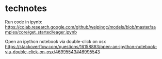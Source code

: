 # technotes

Run code in ipynb:
    https://colab.research.google.com/github/weipingc/models/blob/master/samples/core/get_started/eager.ipynb
    
Open an ipython notebook via double-click on osx
    https://stackoverflow.com/questions/16158893/open-an-ipython-notebook-via-double-click-on-osx/46995543#46995543
    
